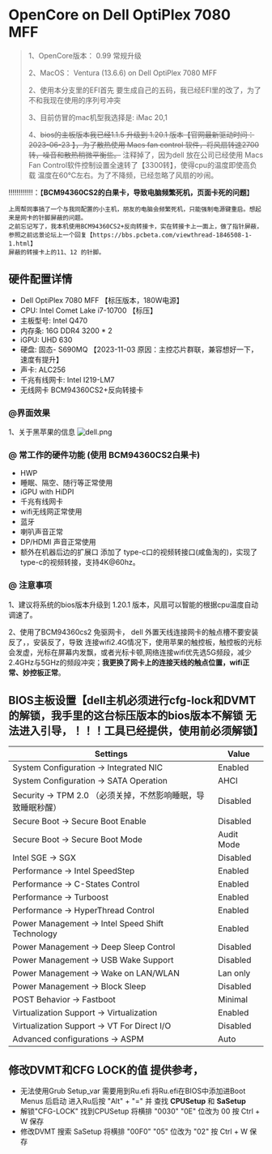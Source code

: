 # OpenCore on Dell OptiPlex 7080 MFF

> 1、OpenCore版本： 0.99 常规升级
>
> 2、MacOS： Ventura (13.6.6) on Dell OptiPlex 7080 MFF
>
> 2、使用本分支里的EFI首先 要生成自己的五码，我已经EFI里的改了，为了不和我现在使用的序列号冲突
>
> 3、目前仿冒的mac机型我选择是: iMac 20,1
>
> 4、~~bios的主板版本我已经1.1.5 升级到 1.20.1 版本【官网最新驱动时间：2023-06-23 】，为了散热使用 Macs fan control 软件，将风扇转速2700转，噪音和散热稍微平衡些。~~  注释掉了，因为dell 放在公司已经使用 Macs Fan Control软件控制设置全速转了【3300转】，使得cpu的温度即使高负载 温度在60℃左右。为了不降频，已经忽略了风扇的吵闹。
>
> 

‼️‼️‼️‼️‼️‼️：【**BCM94360CS2的白果卡，导致电脑频繁死机，页面卡死的问题**】

```
上周帮同事搞了一个与我同配置的小主机，朋友的电脑会频繁死机，只能强制电源键重启。想起来是网卡的针脚屏蔽的问题。
之前忘记写了，我本机使用BCM94360CS2+反向转接卡，实在转接卡上一面上，做了指针屏蔽，参照之前远景论坛上一个回复【https://bbs.pcbeta.com/viewthread-1846508-1-1.html】 
屏蔽的转接卡上的11、12 的针脚。
```



## 硬件配置详情

-   Dell OptiPlex 7080 MFF 【标压版本，180W电源】
-   CPU: Intel Comet Lake i7-10700 【标压】
-   主板型号: Intel Q470
-   内存条: 16G DDR4 3200 \* 2
-   iGPU: UHD 630
-   硬盘:  固态- S690MQ 【2023-11-03 原因：主控芯片群联，兼容想好一下，速度有提升】
-   声卡: ALC256
-   千兆有线网卡: Intel I219-LM7
-   无线网卡  BCM94360CS2+反向转接卡
### @界面效果

1、关于黑苹果的信息
![dell.png](./images/dell.png)

### @ 常工作的硬件功能 (使用 BCM94360CS2白果卡)

-   HWP
-   睡眠、隔空、随行等正常使用
-   iGPU with HiDPI
-   千兆有线网卡
-   wifi无线网正常使用
-   蓝牙
-   喇叭声音正常
-   DP/HDMI 声音正常使用
-   额外在机器后边的扩展口 添加了 type-c口的视频转接口(咸鱼淘的)，实现了type-c的视频转接，支持4K@60hz。

### @ 注意事项

1、建议将系统的bios版本升级到 1.20.1 版本，风扇可以智能的根据cpu温度自动调速了。

2、使用了BCM94360cs2 免驱网卡， dell 外置天线连接网卡的触点槽不要安装反了，，安装反了，导致 连接wifi2.4G情况下，使用苹果的触控板，触控板的光标会发虚，光标在屏幕内发飘，或者光标卡顿,网络连接wifi优先选5G频段，减少2.4GHz与5GHz的频段冲突；**我更换了网卡上的连接天线的触点位置，wifi正常、妙控板正常**。


## BIOS主板设置【dell主机必须进行cfg-lock和DVMT的解锁，我手里的这台标压版本的bios版本不解锁 无法进入引导，！！！工具已经提供，使用前必须解锁】

| Settings                                        |Value|
|-------------------------------------------------|---|
| System Configuration → Integrated NIC           | Enabled |
| System Configuration → SATA Operation           | AHCI |
| Security → TPM 2.0  （必须关掉，不然影响睡眠，导致睡眠秒醒）       | Disabled |
| Secure Boot → Secure Boot Enable                | Disabled |
| Secure Boot → Secure Boot Mode                  | Audit Mode |
| Intel SGE → SGX                                 | Disabled |
| Performance → Intel SpeedStep                   | Enabled |
| Performance → C-States Control                  | Enabled |
| Performance → Turboost                          | Enabled |
| Performance → HyperThread Control               | Enabled |
| Power Management → Intel Speed Shift Technology | Enabled |
| Power Management → Deep Sleep Control           | Disabled |
| Power Management → USB Wake Support             | Disabled |
| Power Management → Wake on LAN/WLAN             | Lan only |
| Power Management → Block Sleep                  | Disabled |
| POST Behavior → Fastboot                        | Minimal |
| Virtualization Support → Virtualization         | Enabled |
| Virtualization Support → VT For Direct I/O      | Disabled |
| Advanced configurations → ASPM                  | Auto |

## 修改DVMT和CFG LOCK的值 提供参考，
* 无法使用Grub Setup_var 需要用到Ru.efi 将Ru.efi在BIOS中添加进Boot Menus 后启动 进入Ru后按 "Alt" + "=" 并
  查找 **CPUSetup** 和 **SaSetup**
* 解锁"CFG-LOCK" 找到CPUSetup 将横排 "0030" "0E" 位改为 00 按 Ctrl + W 保存
* 修改DVMT 搜索 SaSetup 将横排 "00F0" "05" 位改为 "02" 按 Ctrl + W 保存
